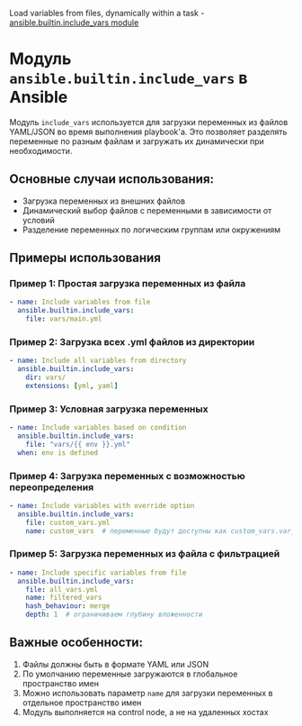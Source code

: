 Load variables from files, dynamically within a task - [ansible.builtin.include_vars module](https://docs.ansible.com/ansible/latest/collections/ansible/builtin/include_vars_module.html#ansible-collections-ansible-builtin-include-vars-module)

# Модуль `ansible.builtin.include_vars` в Ansible

Модуль `include_vars` используется для загрузки переменных из файлов YAML/JSON во время выполнения playbook'а. Это позволяет разделять переменные по разным файлам и загружать их динамически при необходимости.

## Основные случаи использования:
- Загрузка переменных из внешних файлов
- Динамический выбор файлов с переменными в зависимости от условий
- Разделение переменных по логическим группам или окружениям

## Примеры использования

### Пример 1: Простая загрузка переменных из файла
```yaml
- name: Include variables from file
  ansible.builtin.include_vars:
    file: vars/main.yml
```

### Пример 2: Загрузка всех .yml файлов из директории
```yaml
- name: Include all variables from directory
  ansible.builtin.include_vars:
    dir: vars/
    extensions: [yml, yaml]
```

### Пример 3: Условная загрузка переменных
```yaml
- name: Include variables based on condition
  ansible.builtin.include_vars:
    file: "vars/{{ env }}.yml"
  when: env is defined
```

### Пример 4: Загрузка переменных с возможностью переопределения
```yaml
- name: Include variables with override option
  ansible.builtin.include_vars:
    file: custom_vars.yml
    name: custom_vars  # переменные будут доступны как custom_vars.var_name
```

### Пример 5: Загрузка переменных из файла с фильтрацией
```yaml
- name: Include specific variables from file
  ansible.builtin.include_vars:
    file: all_vars.yml
    name: filtered_vars
    hash_behaviour: merge
    depth: 1  # ограничиваем глубину вложенности
```

## Важные особенности:
1. Файлы должны быть в формате YAML или JSON
2. По умолчанию переменные загружаются в глобальное пространство имен
3. Можно использовать параметр `name` для загрузки переменных в отдельное пространство имен
4. Модуль выполняется на control node, а не на удаленных хостах


